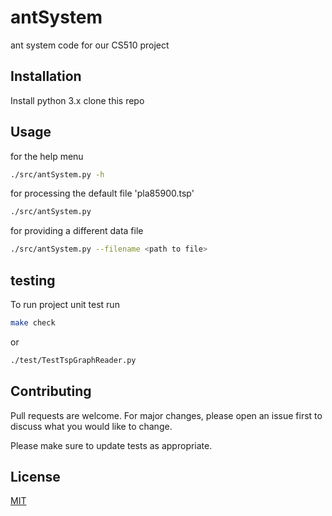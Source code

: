 # antSystem

ant system code for our CS510 project


## Installation

Install python 3.x
clone this repo

## Usage

for the help menu

```bash
./src/antSystem.py -h
```

for processing the default file 'pla85900.tsp'
```bash
./src/antSystem.py
```

for providing a different data file 
```bash
./src/antSystem.py --filename <path to file>
```

## testing

To run project unit test run 
```bash
make check
```
or
```bash
./test/TestTspGraphReader.py
```



## Contributing
Pull requests are welcome. For major changes, please open an issue first to discuss what you would like to change.

Please make sure to update tests as appropriate.

## License
[MIT](https://choosealicense.com/licenses/mit/)